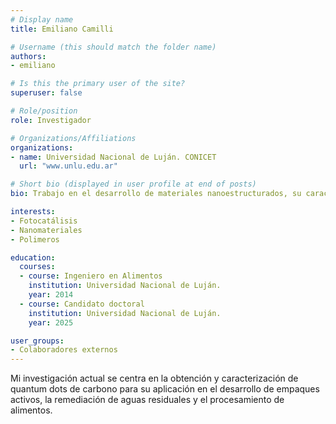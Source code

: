 ```yaml
---
# Display name
title: Emiliano Camilli

# Username (this should match the folder name)
authors:
- emiliano

# Is this the primary user of the site?
superuser: false

# Role/position
role: Investigador

# Organizations/Affiliations
organizations:
- name: Universidad Nacional de Luján. CONICET
  url: "www.unlu.edu.ar"

# Short bio (displayed in user profile at end of posts)
bio: Trabajo en el desarrollo de materiales nanoestructurados, su caracterización y el estudio de sus posibles aplicaciones.

interests:
- Fotocatálisis
- Nanomateriales
- Polimeros

education:
  courses:
  - course: Ingeniero en Alimentos 
    institution: Universidad Nacional de Luján.
    year: 2014
  - course: Candidato doctoral
    institution: Universidad Nacional de Luján.
    year: 2025

user_groups:
- Colaboradores externos
---
```


Mi investigación actual se centra en la obtención y caracterización de quantum dots de carbono para su aplicación en el desarrollo de empaques activos, la remediación de aguas residuales y el procesamiento de alimentos.
